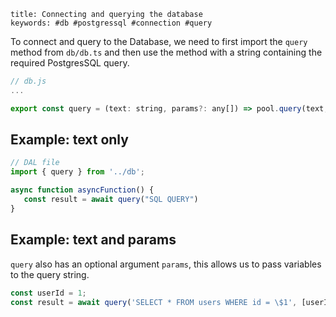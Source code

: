 ```
title: Connecting and querying the database
keywords: #db #postgressql #connection #query 
```
To connect and query to the Database, we need to first import the `query` method from `db/db.ts` and then use the method with a string containing the required PostgresSQL query.
```js
// db.js
...

export const query = (text: string, params?: any[]) => pool.query(text, params);
```

## Example: text only
```js
// DAL file
import { query } from '../db';

async function asyncFunction() {
   const result = await query("SQL QUERY")
}
```

## Example: text and params
`query` also has an optional argument `params`, this allows us to pass variables to the query string.

```js
const userId = 1;
const result = await query('SELECT * FROM users WHERE id = \$1', [userId]);
```
